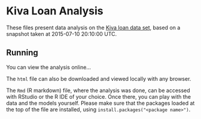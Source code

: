 Kiva Loan Analysis
=================================

These files present data analysis on the [Kiva loan data set](http://build.kiva.org/docs/data/snapshots), based on a snapshot taken at 2015-07-10 20:10:00 UTC. 

Running
-------

You can view the analysis online...

The `html` file can also be downloaded and viewed locally with any browser.

The `Rmd` (R markdown) file, where the analysis was done, can be accessed with RStudio or the R IDE of your choice. Once there, you can play with the data and the models yourself. Please make sure that the packages loaded at the top of the file are installed, using `install.packages("<package name>")`.
